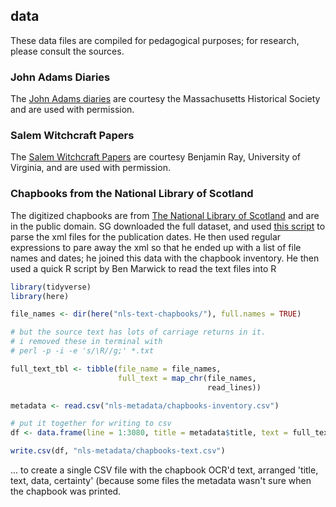 ## data

These data files are compiled for pedagogical purposes; for research, please consult the sources.

### John Adams Diaries

The [John Adams diaries](https://www.masshist.org/digitaladams/archive/diary/) are courtesy the Massachusetts Historical Society and are used with permission.


### Salem Witchcraft Papers

The [Salem Witchcraft Papers](http://salem.lib.virginia.edu/category/swp.html) are courtesy Benjamin Ray, University of Virginia, and are used with permission.


### Chapbooks from the National Library of Scotland

The digitized chapbooks are from [The National Library of Scotland](https://data.nls.uk/data/digitised-collections/chapbooks-printed-in-scotland/) and are in the public domain. SG downloaded the full dataset, and used [this script](https://unix.stackexchange.com/questions/317925/search-all-xml-files-recursively-in-directory-for-a-specific-tag-and-grep-the-ta#317947) to parse the xml files for the publication dates. He then used regular expressions to pare away the xml so that he ended up with a list of file names and dates; he joined this data with the chapbook inventory. He then used a quick R script by Ben Marwick to read the text files into R

```R
library(tidyverse)
library(here)

file_names <- dir(here("nls-text-chapbooks/"), full.names = TRUE)

# but the source text has lots of carriage returns in it.
# i removed these in terminal with
# perl -p -i -e 's/\R//g;' *.txt

full_text_tbl <- tibble(file_name = file_names,
                        full_text = map_chr(file_names,
                                            read_lines))

metadata <- read.csv("nls-metadata/chapbooks-inventory.csv")

# put it together for writing to csv
df <- data.frame(line = 1:3080, title = metadata$title, text = full_text_tbl$full_text, date = metadata$year, certainty = metadata$certainty)

write.csv(df, "nls-metadata/chapbooks-text.csv")
```

... to create a single CSV file with the chapbook OCR'd text, arranged 'title, text, data, certainty' (because some files the metadata wasn't sure when the chapbook was printed.


